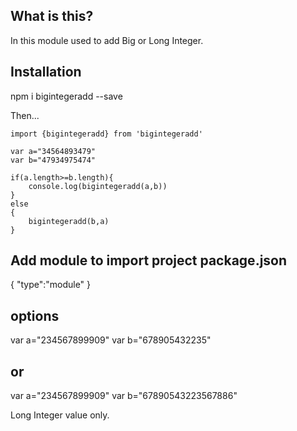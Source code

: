 ## What is this?

In this module used to add Big or Long Integer.

## Installation

npm i bigintegeradd --save

Then...

```
import {bigintegeradd} from 'bigintegeradd'

var a="34564893479"
var b="47934975474"

if(a.length>=b.length){
    console.log(bigintegeradd(a,b))
}
else
{
    bigintegeradd(b,a)
}

 ```

  ## Add module to import project package.json
  {
      "type":"module"
  }

  ## options
  var a="234567899909"
  var b="678905432235"
 
 ## or
  var a="234567899909"
  var b="67890543223567886"

  Long Integer value only.
